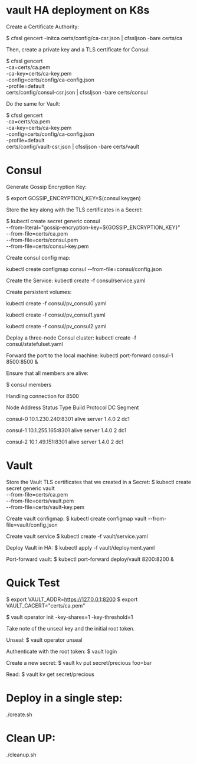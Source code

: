 # vault HA deployment on K8s

Create a Certificate Authority:

$ cfssl gencert -initca certs/config/ca-csr.json | cfssljson -bare certs/ca

Then, create a private key and a TLS certificate for Consul:

$ cfssl gencert \
    -ca=certs/ca.pem \
    -ca-key=certs/ca-key.pem \
    -config=certs/config/ca-config.json \
    -profile=default \
    certs/config/consul-csr.json | cfssljson -bare certs/consul

Do the same for Vault:

$ cfssl gencert \
    -ca=certs/ca.pem \
    -ca-key=certs/ca-key.pem \
    -config=certs/config/ca-config.json \
    -profile=default \
    certs/config/vault-csr.json | cfssljson -bare certs/vault

Consul
======
Generate Gossip Encryption Key:

$ export GOSSIP_ENCRYPTION_KEY=$(consul keygen)

Store the key along with the TLS certificates in a Secret:

$ kubectl create secret generic consul \
  --from-literal="gossip-encryption-key=${GOSSIP_ENCRYPTION_KEY}" \
  --from-file=certs/ca.pem \
  --from-file=certs/consul.pem \
  --from-file=certs/consul-key.pem

Create consul config map:

kubectl create configmap consul --from-file=consul/config.json

Create the Service:
kubectl create -f consul/service.yaml

Create persistent volumes: 

kubectl create -f consul/pv_consul0.yaml

kubectl create -f consul/pv_consul1.yaml

kubectl create -f consul/pv_consul2.yaml

Deploy a three-node Consul cluster:
kubectl create -f consul/statefulset.yaml

Forward the port to the local machine:
kubectl port-forward consul-1 8500:8500 &

Ensure that all members are alive:

$ consul members

Handling connection for 8500

Node      Address            Status  Type    Build  Protocol  DC   Segment

consul-0  10.1.230.240:8301  alive   server  1.4.0  2         dc1  <all>

consul-1  10.1.255.165:8301  alive   server  1.4.0  2         dc1  <all>

consul-2  10.1.49.151:8301   alive   server  1.4.0  2         dc1  <all>

Vault
=====

Store the Vault TLS certificates that we created in a Secret:
$ kubectl create secret generic vault \
    --from-file=certs/ca.pem \
    --from-file=certs/vault.pem \
    --from-file=certs/vault-key.pem

Create vault configmap:
$ kubectl create configmap vault --from-file=vault/config.json

Create vault service
$ kubectl create -f vault/service.yaml

Deploy Vault in HA:
$ kubectl apply -f vault/deployment.yaml

Port-forward vault:
$ kubectl port-forward deploy/vault 8200:8200 &

Quick Test
==========

$ export VAULT_ADDR=https://127.0.0.1:8200
$ export VAULT_CACERT="certs/ca.pem"

$ vault operator init -key-shares=1 -key-threshold=1

Take note of the unseal key and the initial root token.

Unseal:
$ vault operator unseal

Authenticate with the root token:
$ vault login

Create a new secret:
$ vault kv put secret/precious foo=bar

Read:
$ vault kv get secret/precious


Deploy in a single step:
=======================

./create.sh

Clean UP:
=========

./cleanup.sh





















